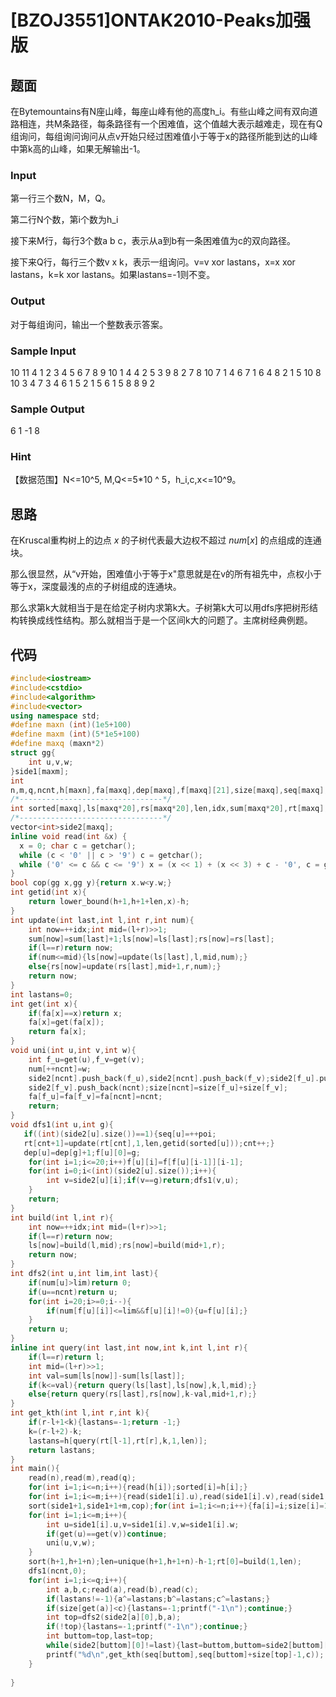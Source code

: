 # [BZOJ3551]ONTAK2010-Peaks加强版

## 题面

在Bytemountains有N座山峰，每座山峰有他的高度h_i。有些山峰之间有双向道路相连，共M条路径，每条路径有一个困难值，这个值越大表示越难走，现在有Q组询问，每组询问询问从点v开始只经过困难值小于等于x的路径所能到达的山峰中第k高的山峰，如果无解输出-1。

### Input

第一行三个数N，M，Q。

第二行N个数，第i个数为h_i

接下来M行，每行3个数a b c，表示从a到b有一条困难值为c的双向路径。

接下来Q行，每行三个数v x k，表示一组询问。v=v xor lastans，x=x xor lastans，k=k xor lastans。如果lastans=-1则不变。

### Output

对于每组询问，输出一个整数表示答案。

### Sample Input

10 11 4
1 2 3 4 5 6 7 8 9 10
1 4 4
2 5 3
9 8 2
7 8 10
7 1 4
6 7 1
6 4 8
2 1 5
10 8 10
3 4 7
3 4 6
1 5 2
1 5 6
1 5 8
8 9 2

### Sample Output

6
1
-1
8

### Hint

【数据范围】N<=10^5, M,Q<=5*10 ^ 5，h_i,c,x<=10^9。

## 思路

在Kruscal重构树上的边点 $x$ 的子树代表最大边权不超过 $num[x]$ 的点组成的连通块。

那么很显然，从“v开始，困难值小于等于x"意思就是在v的所有祖先中，点权小于等于x，深度最浅的点的子树组成的连通块。

那么求第k大就相当于是在给定子树内求第k大。子树第k大可以用dfs序把树形结构转换成线性结构。那么就相当于是一个区间k大的问题了。主席树经典例题。

## 代码
```cpp
#include<iostream>
#include<cstdio>
#include<algorithm>
#include<vector>
using namespace std;
#define maxn (int)(1e5+100)
#define maxm (int)(5*1e5+100)
#define maxq (maxn*2)
struct gg{
    int u,v,w;
}side1[maxm];
int
n,m,q,ncnt,h[maxn],fa[maxq],dep[maxq],f[maxq][21],size[maxq],seq[maxq],poi,num[maxq];
/*--------------------------------*/
int sorted[maxq],ls[maxq*20],rs[maxq*20],len,idx,sum[maxq*20],rt[maxq],cnt;
/*--------------------------------*/
vector<int>side2[maxq];
inline void read(int &x) {
  x = 0; char c = getchar();
  while (c < '0' || c > '9') c = getchar();
  while ('0' <= c && c <= '9') x = (x << 1) + (x << 3) + c - '0', c = getchar();
}
bool cop(gg x,gg y){return x.w<y.w;}
int getid(int x){
    return lower_bound(h+1,h+1+len,x)-h;
}
int update(int last,int l,int r,int num){
    int now=++idx;int mid=(l+r)>>1;
    sum[now]=sum[last]+1;ls[now]=ls[last];rs[now]=rs[last];
    if(l==r)return now;
    if(num<=mid){ls[now]=update(ls[last],l,mid,num);}
    else{rs[now]=update(rs[last],mid+1,r,num);}
    return now;
}
int lastans=0;
int get(int x){
    if(fa[x]==x)return x;
    fa[x]=get(fa[x]);
    return fa[x];
}
void uni(int u,int v,int w){
    int f_u=get(u),f_v=get(v);
    num[++ncnt]=w;
    side2[ncnt].push_back(f_u),side2[ncnt].push_back(f_v);side2[f_u].push_back(ncnt);
    side2[f_v].push_back(ncnt);size[ncnt]=size[f_u]+size[f_v];
    fa[f_u]=fa[f_v]=fa[ncnt]=ncnt;
    return;
}
void dfs1(int u,int g){
   if((int)(side2[u].size())==1){seq[u]=++poi;
   rt[cnt+1]=update(rt[cnt],1,len,getid(sorted[u]));cnt++;}
   dep[u]=dep[g]+1;f[u][0]=g;
    for(int i=1;i<=20;i++)f[u][i]=f[f[u][i-1]][i-1];
    for(int i=0;i<(int)(side2[u].size());i++){
        int v=side2[u][i];if(v==g)return;dfs1(v,u);
    }
    return;
}
int build(int l,int r){
    int now=++idx;int mid=(l+r)>>1;
    if(l==r)return now;
    ls[now]=build(l,mid);rs[now]=build(mid+1,r);
    return now;
}
int dfs2(int u,int lim,int last){
    if(num[u]>lim)return 0;
    if(u==ncnt)return u;
    for(int i=20;i>=0;i--){
        if(num[f[u][i]]<=lim&&f[u][i]!=0){u=f[u][i];}
    }
    return u;
}
inline int query(int last,int now,int k,int l,int r){
    if(l==r)return l;
    int mid=(l+r)>>1;
    int val=sum[ls[now]]-sum[ls[last]];
    if(k<=val){return query(ls[last],ls[now],k,l,mid);}
    else{return query(rs[last],rs[now],k-val,mid+1,r);}
}
int get_kth(int l,int r,int k){
    if(r-l+1<k){lastans=-1;return -1;}
    k=(r-l+2)-k;
    lastans=h[query(rt[l-1],rt[r],k,1,len)];
    return lastans;
}
int main(){
    read(n),read(m),read(q);
    for(int i=1;i<=n;i++){read(h[i]);sorted[i]=h[i];}
    for(int i=1;i<=m;i++){read(side1[i].u),read(side1[i].v),read(side1[i].w);}
    sort(side1+1,side1+1+m,cop);for(int i=1;i<=n;i++){fa[i]=i;size[i]=1;}ncnt=n;
    for(int i=1;i<=m;i++){
        int u=side1[i].u,v=side1[i].v,w=side1[i].w;
        if(get(u)==get(v))continue;
        uni(u,v,w);
    }
    sort(h+1,h+1+n);len=unique(h+1,h+1+n)-h-1;rt[0]=build(1,len);
    dfs1(ncnt,0);
    for(int i=1;i<=q;i++){
        int a,b,c;read(a),read(b),read(c);
        if(lastans!=-1){a^=lastans;b^=lastans;c^=lastans;}
        if(size[get(a)]<c){lastans=-1;printf("-1\n");continue;}
        int top=dfs2(side2[a][0],b,a);
        if(!top){lastans=-1;printf("-1\n");continue;}
        int buttom=top,last=top;
        while(side2[buttom][0]!=last){last=buttom,buttom=side2[buttom][0];}
        printf("%d\n",get_kth(seq[buttom],seq[buttom]+size[top]-1,c));
    }
 
}
```